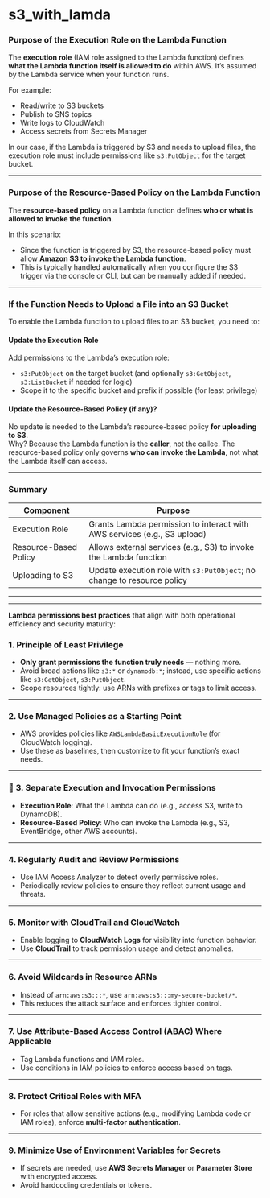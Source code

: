# s3_with_lamda

### **Purpose of the Execution Role on the Lambda Function**
The **execution role** (IAM role assigned to the Lambda function) defines **what the Lambda function itself is allowed to do** within AWS. It’s assumed by the Lambda service when your function runs.

For example:
- Read/write to S3 buckets
- Publish to SNS topics
- Write logs to CloudWatch
- Access secrets from Secrets Manager

In our case, if the Lambda is triggered by S3 and needs to upload files, the execution role must include permissions like `s3:PutObject` for the target bucket.

---

### **Purpose of the Resource-Based Policy on the Lambda Function**
The **resource-based policy** on a Lambda function defines **who or what is allowed to invoke the function**.

In this scenario:
- Since the function is triggered by S3, the resource-based policy must allow **Amazon S3 to invoke the Lambda function**.
- This is typically handled automatically when you configure the S3 trigger via the console or CLI, but can be manually added if needed.

---

### **If the Function Needs to Upload a File into an S3 Bucket**
To enable the Lambda function to upload files to an S3 bucket, you need to:

#### **Update the Execution Role**
Add permissions to the Lambda’s execution role:
- `s3:PutObject` on the target bucket (and optionally `s3:GetObject`, `s3:ListBucket` if needed for logic)
- Scope it to the specific bucket and prefix if possible (for least privilege)

#### **Update the Resource-Based Policy (if any)?**
No update is needed to the Lambda’s resource-based policy **for uploading to S3**.  
Why? Because the Lambda function is the **caller**, not the callee. The resource-based policy only governs **who can invoke the Lambda**, not what the Lambda itself can access.

---

### Summary
| Component               | Purpose                                                                |
|------------------------|-------------------------------------------------------------------------|
| Execution Role         | Grants Lambda permission to interact with AWS services (e.g., S3 upload)|
| Resource-Based Policy  | Allows external services (e.g., S3) to invoke the Lambda function       |
| Uploading to S3        | Update execution role with `s3:PutObject`; no change to resource policy |

---
---
**Lambda permissions best practices** that align with both operational efficiency and security maturity:

### **1. Principle of Least Privilege**
- **Only grant permissions the function truly needs** — nothing more.
- Avoid broad actions like `s3:*` or `dynamodb:*`; instead, use specific actions like `s3:GetObject`, `s3:PutObject`.
- Scope resources tightly: use ARNs with prefixes or tags to limit access.

---

### **2. Use Managed Policies as a Starting Point**
- AWS provides policies like `AWSLambdaBasicExecutionRole` (for CloudWatch logging).
- Use these as baselines, then customize to fit your function’s exact needs.

---

### 🧾 **3. Separate Execution and Invocation Permissions**
- **Execution Role**: What the Lambda can do (e.g., access S3, write to DynamoDB).
- **Resource-Based Policy**: Who can invoke the Lambda (e.g., S3, EventBridge, other AWS accounts).

---

### **4. Regularly Audit and Review Permissions**
- Use IAM Access Analyzer to detect overly permissive roles.
- Periodically review policies to ensure they reflect current usage and threats.

---

### **5. Monitor with CloudTrail and CloudWatch**
- Enable logging to **CloudWatch Logs** for visibility into function behavior.
- Use **CloudTrail** to track permission usage and detect anomalies.

---

### **6. Avoid Wildcards in Resource ARNs**
- Instead of `arn:aws:s3:::*`, use `arn:aws:s3:::my-secure-bucket/*`.
- This reduces the attack surface and enforces tighter control.

---

### **7. Use Attribute-Based Access Control (ABAC) Where Applicable**
- Tag Lambda functions and IAM roles.
- Use conditions in IAM policies to enforce access based on tags.

---

### **8. Protect Critical Roles with MFA**
- For roles that allow sensitive actions (e.g., modifying Lambda code or IAM roles), enforce **multi-factor authentication**.

---

### **9. Minimize Use of Environment Variables for Secrets**
- If secrets are needed, use **AWS Secrets Manager** or **Parameter Store** with encrypted access.
- Avoid hardcoding credentials or tokens.
